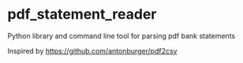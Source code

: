 # pdf_statement_reader
Python library and command line tool for parsing pdf bank statements

Inspired by https://github.com/antonburger/pdf2csv
